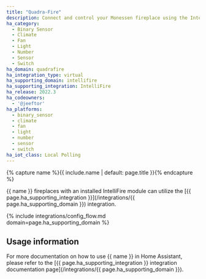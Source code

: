 ```yaml
---
title: "Quadra-Fire"
description: Connect and control your Monessen fireplace using the IntelliFire integration
ha_category:
  - Binary Sensor
  - Climate
  - Fan
  - Light
  - Number
  - Sensor
  - Switch
ha_domain: quadrafire
ha_integration_type: virtual
ha_supporting_domain: intellifire
ha_supporting_integration: IntelliFire
ha_release: 2022.3
ha_codeowners:
  - '@jeeftor'
ha_platforms:
  - binary_sensor
  - climate
  - fan
  - light
  - number
  - sensor
  - switch
ha_iot_class: Local Polling
---
```


{% capture name %}{{ include.name | default: page.title }}{% endcapture %}

{{ name }} fireplaces with an installed IntelliFire module can utilize the
[{{ page.ha_supporting_integration }}](/integrations/{{ page.ha_supporting_domain }})
integration.

{% include integrations/config_flow.md domain=page.ha_supporting_domain %}

## Usage information

For more documentation on how to use {{ name }} in Home Assistant, please refer to the
[{{ page.ha_supporting_integration }} integration documentation page](/integrations/{{ page.ha_supporting_domain }}).
